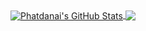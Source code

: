 <a href="https://github.com/PS-safe/PS-safe">
  <img align="center" src="https://github-readme-stats.vercel.app/api?username=PS-safe&show_icons=true&line_height=27&count_private=true&&theme=swift" alt="Phatdanai's GitHub Stats" />
</a>
<a href="https://github.com/PS-safe/PS-safe">
  <img align="center" src="https://github-readme-stats.vercel.app/api/top-langs/?username=PS-safe&hide=java,html,tex&&theme=swift&langs_count=3" />
</a>

<!-- 


**phawitpp/phawitpp** is a ✨ _special_ ✨ repository because its `README.md` (this file) appears on your GitHub profile.

Here are some ideas to get you started:

- 🔭 I’m currently working on ...
- 🌱 I’m currently learning ...
- 👯 I’m looking to collaborate on ...
- 🤔 I’m looking for help with ...
- 💬 Ask me about ...
- 📫 How to reach me: ...
- 😄 Pronouns: ...
- ⚡ Fun fact: ...
-->
